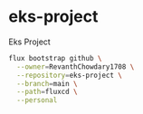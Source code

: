 # eks-project
Eks Project



```bash
flux bootstrap github \
  --owner=RevanthChowdary1708 \
  --repository=eks-project \
  --branch=main \
  --path=fluxcd \
  --personal
```